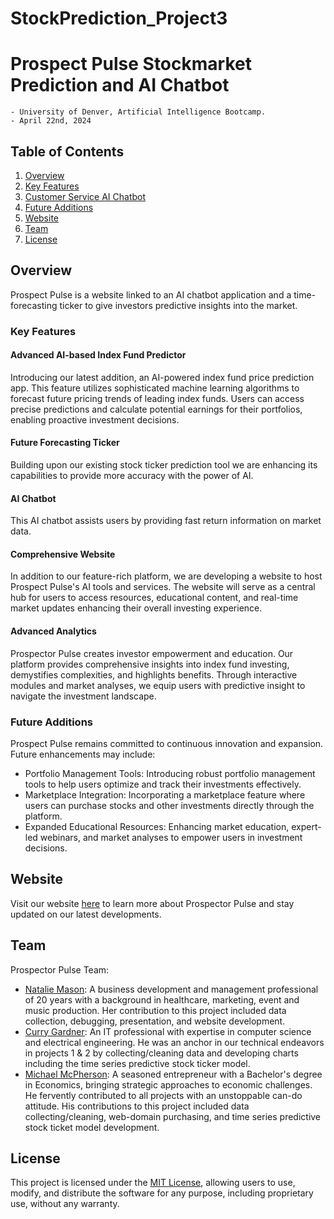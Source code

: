 # StockPrediction_Project3
# Prospect Pulse Stockmarket Prediction and AI Chatbot
    - University of Denver, Artificial Intelligence Bootcamp.
    - April 22nd, 2024

## Table of Contents

1. [Overview](#overview)
2. [Key Features](#key-features)
3. [Customer Service AI Chatbot](https://e42ahokzontvlp74j4vruc.streamlit.app/)
4. [Future Additions](#future-additions)
5. [Website](#website)
6. [Team](#team)
7. [License](#license)
   
## Overview

Prospect Pulse is a website linked to an AI chatbot application and a time-forecasting ticker to give investors predictive insights into the market. 

### Key Features

#### Advanced AI-based Index Fund Predictor
Introducing our latest addition, an AI-powered index fund price prediction app. This feature utilizes sophisticated machine learning algorithms to forecast future pricing trends of leading index funds. Users can access precise predictions and calculate potential earnings for their portfolios, enabling proactive investment decisions.

#### Future Forecasting Ticker
Building upon our existing stock ticker prediction tool we are enhancing its capabilities to provide more accuracy with the power of AI.

#### AI Chatbot

This AI chatbot assists users by providing fast return information on market data. 

#### Comprehensive Website
In addition to our feature-rich platform, we are developing a website to host Prospect Pulse's AI tools and services. The website will serve as a central hub for users to access resources, educational content, and real-time market updates enhancing their overall investing experience.


#### Advanced Analytics

Prospector Pulse creates investor empowerment and education. Our platform provides comprehensive insights into index fund investing, demystifies complexities, and highlights benefits. Through interactive modules and market analyses, we equip users with predictive insight to navigate the investment landscape.

### Future Additions

Prospect Pulse remains committed to continuous innovation and expansion. Future enhancements may include:

- Portfolio Management Tools: Introducing robust portfolio management tools to help users optimize and track their investments effectively.
- Marketplace Integration: Incorporating a marketplace feature where users can purchase stocks and other investments directly through the platform.
- Expanded Educational Resources: Enhancing market education, expert-led webinars, and market analyses to empower users in investment decisions.

## Website

Visit our website [here](https://mikeamcpherson.wixsite.com/my-site/home) to learn more about Prospector Pulse and stay updated on our latest developments.

## Team

Prospector Pulse Team:

- [Natalie Mason](https://www.linkedin.com/in/captainnatalie/): A business development and management professional of 20 years with a background in healthcare, marketing, event and music production. Her contribution to this project included data collection, debugging, presentation, and website development.
- [Curry Gardner](https://www.linkedin.com/in/curry-gardner/): An IT professional with expertise in computer science and electrical engineering.
He was an anchor in our technical endeavors in projects 1 & 2 by collecting/cleaning data and developing charts including the time series predictive stock ticker model.
- [Michael McPherson](https://www.linkedin.com/in/michael-mcpherson-012475290/): A seasoned entrepreneur with a Bachelor's degree in Economics, bringing strategic approaches to economic challenges. He fervently contributed to all projects with an unstoppable can-do attitude. His contributions to this project included data collecting/cleaning, web-domain purchasing, and time series predictive stock ticket model development.



## License

This project is licensed under the [MIT License](LICENSE), allowing users to use, modify, and distribute the software for any purpose, including proprietary use, without any warranty.

